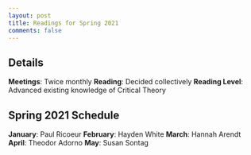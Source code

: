 ```yaml
---
layout: post
title: Readings for Spring 2021
comments: false
---
```

## Details
**Meetings**: Twice monthly
**Reading**: Decided collectively
**Reading Level**: Advanced existing knowledge of Critical Theory


## Spring 2021 Schedule
**January**: Paul Ricoeur 
**February**: Hayden White
**March**: Hannah Arendt
**April**: Theodor Adorno
**May**: Susan Sontag



